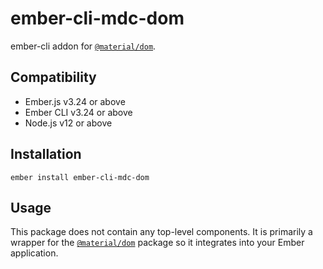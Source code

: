 ember-cli-mdc-dom
======================

ember-cli addon for [`@material/dom`](https://github.com/material-components/material-components-web/tree/master/packages/mdc-dom).


Compatibility
------------------------------------------------------------------------------

* Ember.js v3.24 or above
* Ember CLI v3.24 or above
* Node.js v12 or above


Installation
------------

    ember install ember-cli-mdc-dom

Usage
------

This package does not contain any top-level components. It is primarily a wrapper
for the [`@material/dom`](https://github.com/material-components/material-components-web/tree/master/packages/mdc-dom)
package so it integrates into your Ember application.
